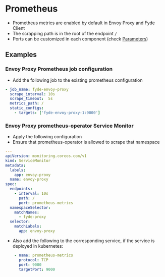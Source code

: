 # Prometheus

- Prometheus metrics are enabled by default in Envoy Proxy and Fyde Client
- The scrapping path is in the root of the endpoint `/`
- Ports can be customized in each component (check [Parameters](fyde_proxy_parameters.md))

## Examples

### Envoy Proxy Prometheus job configuration

- Add the following job to the existing prometheus configuration

```yaml
- job_name: fyde-envoy-proxy
  scrape_interval: 10s
  scrape_timeout:  5s
  metrics_path: /
  static_configs:
    - targets: ['fyde-envoy-proxy-1:9000']
```

### Envoy Proxy prometheus-operator Service Monitor

- Apply the following configuration
- Ensure that prometheus-operator is allowed to scrape that namespace

```yaml
---
apiVersion: monitoring.coreos.com/v1
kind: ServiceMonitor
metadata:
  labels:
    app: envoy-proxy
  name: envoy-proxy
spec:
  endpoints:
    - interval: 10s
      path: /
      port: prometheus-metrics
  namespaceSelector:
    matchNames:
      - fyde-proxy
  selector:
    matchLabels:
      app: envoy-proxy
```

- Also add the following to the corresponding service, if the service is deployed in kubernetes:

```yaml
    - name: prometheus-metrics
      protocol: TCP
      port: 9000
      targetPort: 9000
```
